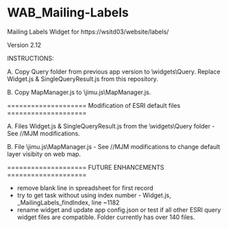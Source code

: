 # WAB_Mailing-Labels
Mailing Labels Widget for https://wsitd03/website/labels/

Version 2.12

INSTRUCTIONS:

   A. Copy Query folder from previous app version to \widgets\Query.  Replace Widget.js & SingleQueryResult.js from this repository.
   
   B. Copy MapManager.js to \jimu.js\MapManager.js.
   

 ==================== Modification of ESRI default files  ==================== 

   A. Files Widget.js & SingleQueryResult.js from the \widgets\Query folder - See //MJM modifications.
   
   B. File \jimu.js\MapManager.js - See //MJM modifications to change default layer visibity on web map.
   
   
   
 ==================== FUTURE ENHANCEMENTS ==================== 
 - remove blank line in spreadsheet for first record
 - try to get task without using index number - Widget.js, _MailingLabels_findIndex, line ~1182
 - rename widget and update app config.json or test if all other ESRI query widget files are compatible.  Folder currently has over 140 files.

